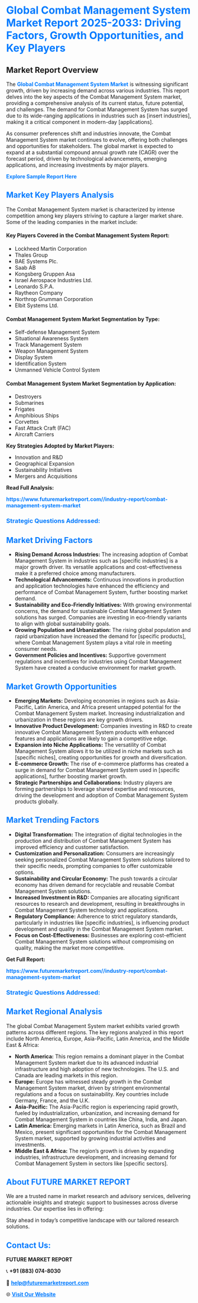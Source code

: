 <h1 style="color: #007BFF;">Global Combat Management System Market Report 2025-2033: Driving Factors, Growth Opportunities, and Key Players</h1>

<section id="overview">
<h2>Market Report Overview</h2>
<p>The <a href="https://www.futuremarketreport.com//industry-report/combat-management-system-market" style="color: #007BFF; text-decoration: none;"><strong>Global Combat Management System Market</strong></a> is witnessing significant growth, driven by increasing demand across various industries. This report delves into the key aspects of the Combat Management System market, providing a comprehensive analysis of its current status, future potential, and challenges. The demand for Combat Management System has surged due to its wide-ranging applications in industries such as [insert industries], making it a critical component in modern-day [applications].</p>
<p>As consumer preferences shift and industries innovate, the Combat Management System market continues to evolve, offering both challenges and opportunities for stakeholders. The global market is expected to expand at a substantial compound annual growth rate (CAGR) over the forecast period, driven by technological advancements, emerging applications, and increasing investments by major players.</p>
</section>

<section id="overview">
<p><a href="https://www.futuremarketreport.com//request-sample/reportId=85107" style="color: #007BFF; text-decoration: none;"><strong>Explore Sample Report Here</strong></a></p>
</section>

<section id="key-players">
<h2 style="color: #007BFF;">Market Key Players Analysis</h2>
<p>The Combat Management System market is characterized by intense competition among key players striving to capture a larger market share. Some of the leading companies in the market include:</p>
<h4>Key Players Covered in the Combat Management System Report:</h4>
<ul><li>Lockheed Martin Corporation</li><li>Thales Group</li><li>BAE Systems Plc.</li><li>Saab AB</li><li>Kongsberg Gruppen Asa</li><li>Israel Aerospace Industries Ltd.</li><li>Leonardo S.P.A.</li><li>Raytheon Company</li><li>Northrop Grumman Corporation</li><li>Elbit Systems Ltd.</li></ul>
<h4>Combat Management System Market Segmentation by Type:</h4>
<ul><li>Self-defense Management System</li><li>Situational Awareness System</li><li>Track Management System</li><li>Weapon Management System</li><li>Display System</li><li>Identification System</li><li>Unmanned Vehicle Control System</li></ul>

<h4>Combat Management System Market Segmentation by Application:</h4>
<ul><li>Destroyers</li><li>Submarines</li><li>Frigates</li><li>Amphibious Ships</li><li>Corvettes</li><li>Fast Attack Craft (FAC)</li><li>Aircraft Carriers</li></ul>
<p><strong>Key Strategies Adopted by Market Players:</strong></p>
<ul>
<li>Innovation and R&D</li>
<li>Geographical Expansion</li>
<li>Sustainability Initiatives</li>
<li>Mergers and Acquisitions</li>
</ul>
</section>

<section>
<p><strong>Read Full Analysis: </strong></p><a href="https://www.futuremarketreport.com//industry-report/combat-management-system-market" style="color: #007BFF; text-decoration: none;"><strong>https://www.futuremarketreport.com//industry-report/combat-management-system-market</strong></a>
<h3 style="color: #007BFF;">Strategic Questions Addressed:</h3>
</section>

<section id="driving-factors">
<h2 style="color: #007BFF;">Market Driving Factors</h2>
<ul>
<li><strong>Rising Demand Across Industries:</strong> The increasing adoption of Combat Management System in industries such as [specific industries] is a major growth driver. Its versatile applications and cost-effectiveness make it a preferred choice among manufacturers.</li>
<li><strong>Technological Advancements:</strong> Continuous innovations in production and application technologies have enhanced the efficiency and performance of Combat Management System, further boosting market demand.</li>
<li><strong>Sustainability and Eco-Friendly Initiatives:</strong> With growing environmental concerns, the demand for sustainable Combat Management System solutions has surged. Companies are investing in eco-friendly variants to align with global sustainability goals.</li>
<li><strong>Growing Population and Urbanization:</strong> The rising global population and rapid urbanization have increased the demand for [specific products], where Combat Management System plays a vital role in meeting consumer needs.</li>
<li><strong>Government Policies and Incentives:</strong> Supportive government regulations and incentives for industries using Combat Management System have created a conducive environment for market growth.</li>
</ul>
</section>

<section id="growth-opportunities">
<h2 style="color: #007BFF;">Market Growth Opportunities</h2>
<ul>
<li><strong>Emerging Markets:</strong> Developing economies in regions such as Asia-Pacific, Latin America, and Africa present untapped potential for the Combat Management System market. Increasing industrialization and urbanization in these regions are key growth drivers.</li>
<li><strong>Innovative Product Development:</strong> Companies investing in R&D to create innovative Combat Management System products with enhanced features and applications are likely to gain a competitive edge.</li>
<li><strong>Expansion into Niche Applications:</strong> The versatility of Combat Management System allows it to be utilized in niche markets such as [specific niches], creating opportunities for growth and diversification.</li>
<li><strong>E-commerce Growth:</strong> The rise of e-commerce platforms has created a surge in demand for Combat Management System used in [specific applications], further boosting market growth.</li>
<li><strong>Strategic Partnerships and Collaborations:</strong> Industry players are forming partnerships to leverage shared expertise and resources, driving the development and adoption of Combat Management System products globally.</li>
</ul>
</section>

<section id="trending-factors">
<h2 style="color: #007BFF;">Market Trending Factors</h2>
<ul>
<li><strong>Digital Transformation:</strong> The integration of digital technologies in the production and distribution of Combat Management System has improved efficiency and customer satisfaction.</li>
<li><strong>Customization and Personalization:</strong> Consumers are increasingly seeking personalized Combat Management System solutions tailored to their specific needs, prompting companies to offer customizable options.</li>
<li><strong>Sustainability and Circular Economy:</strong> The push towards a circular economy has driven demand for recyclable and reusable Combat Management System solutions.</li>
<li><strong>Increased Investment in R&D:</strong> Companies are allocating significant resources to research and development, resulting in breakthroughs in Combat Management System technology and applications.</li>
<li><strong>Regulatory Compliance:</strong> Adherence to strict regulatory standards, particularly in industries like [specific industries], is influencing product development and quality in the Combat Management System market.</li>
<li><strong>Focus on Cost-Effectiveness:</strong> Businesses are exploring cost-efficient Combat Management System solutions without compromising on quality, making the market more competitive.</li>
</ul>
</section>

<section>
<p><strong>Get Full Report: </strong></p><a href="https://www.futuremarketreport.com//industry-report/combat-management-system-market" style="color: #007BFF; text-decoration: none;"><strong>https://www.futuremarketreport.com//industry-report/combat-management-system-market</strong></a>
<h3 style="color: #007BFF;">Strategic Questions Addressed:</h3>
</section>


<section id="regional-analysis">
<h2 style="color: #007BFF;">Market Regional Analysis</h2>
<p>The global Combat Management System market exhibits varied growth patterns across different regions. The key regions analyzed in this report include North America, Europe, Asia-Pacific, Latin America, and the Middle East & Africa:</p>
<ul>
<li><strong>North America:</strong> This region remains a dominant player in the Combat Management System market due to its advanced industrial infrastructure and high adoption of new technologies. The U.S. and Canada are leading markets in this region.</li>
<li><strong>Europe:</strong> Europe has witnessed steady growth in the Combat Management System market, driven by stringent environmental regulations and a focus on sustainability. Key countries include Germany, France, and the U.K.</li>
<li><strong>Asia-Pacific:</strong> The Asia-Pacific region is experiencing rapid growth, fueled by industrialization, urbanization, and increasing demand for Combat Management System in countries like China, India, and Japan.</li>
<li><strong>Latin America:</strong> Emerging markets in Latin America, such as Brazil and Mexico, present significant opportunities for the Combat Management System market, supported by growing industrial activities and investments.</li>
<li><strong>Middle East & Africa:</strong> The region’s growth is driven by expanding industries, infrastructure development, and increasing demand for Combat Management System in sectors like [specific sectors].</li>
</ul>
</section>

<footer>
<h2 style="color: #007BFF;">About FUTURE MARKET REPORT</h2>
<p>We are a trusted name in market research and advisory services, delivering actionable insights and strategic support to businesses across diverse industries. Our expertise lies in offering:</p>

<p>Stay ahead in today’s competitive landscape with our tailored research solutions.</p>

<h2 style="color: #007BFF;">Contact Us:</h2>
<p><strong>FUTURE MARKET REPORT</strong></p>
<p>📞 <strong>+91 (883) 074-8030</strong></p>
<p>📧 <strong><a href="mailto:help@futuremarketreport.com" style="color: #007BFF;">help@futuremarketreport.com</a></strong></p>
<p>🌐 <strong><a href="https://www.futuremarketreport.com/" style="color: #007BFF;">Visit Our Website</a></strong></p>
</footer>